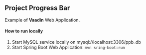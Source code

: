 Project Progress Bar
---
Example of **Vaadin** Web Application.

#### How to run locally
1. Start MySQL service locally on mysql://localhost:3306/ppb_db
2. Start Spring Boot Web Application: `mvn sring-boot:run`

